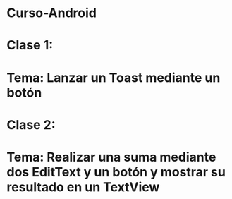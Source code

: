 # Curso-Android
# Clase 1:
#   Tema: Lanzar un Toast mediante un botón
# Clase 2:
#   Tema: Realizar una suma mediante dos EditText y un botón y mostrar su resultado en un TextView
